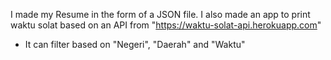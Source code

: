 I made my Resume in the form of a JSON file.
I also made an app to print waktu solat based on an API from "https://waktu-solat-api.herokuapp.com"
- It can filter based on "Negeri", "Daerah" and "Waktu"

